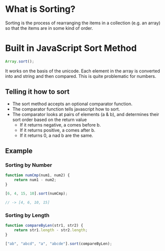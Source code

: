 # What is Sorting?

Sorting is the process of rearranging the items in a collection (e.g. an array) so that the items are in some kind of order.

# Built in JavaScript Sort Method

```js
Array.sort();
```

It works on the basis of the unicode. Each element in the array is converted into and string and then compared. This is quite problematic for numbers.
<br/>

## Telling it how to sort

- The sort method accepts an optional comparator function.
- The comparator function tells javascript how to sort.
- The comparator looks at pairs of elements (a & b), and determines their sort order based on the return value
  - If it returns negative, a comes before b.
  - If it returns positive, a comes after b.
  - If it returns 0, a nad b are the same.

## Example

### Sorting by Number

```js
function numCmp(num1, num2) {
	return num1 - num2;
}

[6, 4, 15, 10].sort(numCmp);

// -> [4, 6, 10, 15]
```

### Sorting by Length

```js
function compareByLen(str1, str2) {
	return str1.length - str2.length;
}

["ab", "abcd", "a", "abcde"].sort(compareByLen);
```
